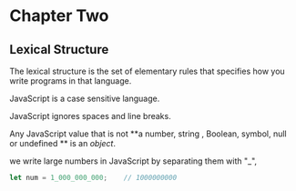# Chapter  Two 

## Lexical Structure

The lexical structure is the set of elementary rules that specifies how you write programs in that language. 

JavaScript is a case sensitive language. 

JavaScript ignores spaces and line breaks. 

Any JavaScript value that is not **a number, string , Boolean, symbol, null or undefined ** is an *object*. 

we write large numbers in JavaScript by separating them with "_",

```javascript
let num = 1_000_000_000;    // 1000000000
```

